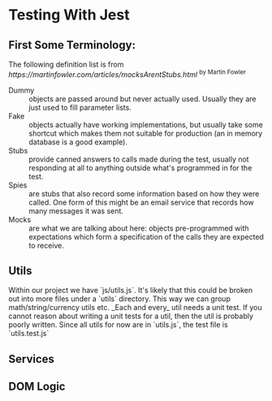 <h1>Testing With Jest</h1>

<section>
  <h2>First Some Terminology:</h2>
  <p>
    The following definition list is from
    <cite>
      https://martinfowler.com/articles/mocksArentStubs.html
    </cite>
    <sup>
      by Martin Fowler
    </sup>
  </p>
  <dl>
    <dt>
      Dummy
    </dt>
    <dd>
      objects are passed around but never actually used. Usually they are just
      used to fill parameter lists.
    </dd>
    <dt>
      Fake
    </dt>
    <dd>
      objects actually have working implementations, but usually take some
      shortcut which makes them not suitable for production (an in memory
      database is a good example).
    </dd>
    <dt>
      Stubs
    </dt>
    <dd>
      provide canned answers to calls made during the test, usually not
      responding at all to anything outside what's programmed in for the test.
    </dd>
    <dt>
      Spies
    </dt>
    <dd>
      are stubs that also record some information based on how they were called.
      One form of this might be an email service that records how many messages
      it was sent.
    </dd>
    <dt>
      Mocks
    </dt>
    <dd>
      are what we are talking about here: objects pre-programmed with
      expectations which form a specification of the calls they are expected to
      receive.
    </dd>
  </dl>
</section>
<section>
    <h2>Utils</h2>
    <p>Within our project we have `js/utils.js`. It's likely that this could
        be broken out into more files under a `utils` directory. This way we can group
        math/string/currency utils etc. _Each and every_ util needs a unit test. If you
        cannot reason about writing a unit tests for a util, then the util is probably
        poorly written. Since all utils for now are in `utils.js`, the test file is
        `utils.test.js`</p>
</section> 
<section>
    <h2>Services</h2>
    <p></p>
</section> 
<section>
    <h2>DOM Logic</h2>
    <p></p>
</section> 
